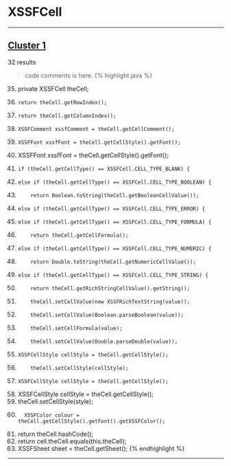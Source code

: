 # XSSFCell

***

## [Cluster 1](./1)
32 results
> code comments is here.
{% highlight java %}
35. private XSSFCell theCell;
59.     return theCell.getRowIndex();
63.     return theCell.getColumnIndex();
67.     XSSFComment xssfComment = theCell.getCellComment();
78.     XSSFFont xssfFont = theCell.getCellStyle().getFont();
83.   XSSFFont xssfFont = theCell.getCellStyle().getFont();
93.     if (theCell.getCellType() == XSSFCell.CELL_TYPE_BLANK) {
96.     else if (theCell.getCellType() == XSSFCell.CELL_TYPE_BOOLEAN) {
97.         return Boolean.toString(theCell.getBooleanCellValue());
99.     else if (theCell.getCellType() == XSSFCell.CELL_TYPE_ERROR) {
102.     else if (theCell.getCellType() == XSSFCell.CELL_TYPE_FORMULA) {
103.         return theCell.getCellFormula();
105.     else if (theCell.getCellType() == XSSFCell.CELL_TYPE_NUMERIC) {
106.         return Double.toString(theCell.getNumericCellValue());
108.     else if (theCell.getCellType() == XSSFCell.CELL_TYPE_STRING) {
109.         return theCell.getRichStringCellValue().getString();
116.         theCell.setCellValue(new XSSFRichTextString(value));
119.         theCell.setCellValue(Boolean.parseBoolean(value));
124.         theCell.setCellFormula(value);
127.         theCell.setCellValue(Double.parseDouble(value));
139.     XSSFCellStyle cellStyle = theCell.getCellStyle();        
142.         theCell.setCellStyle(cellStyle);
159.     XSSFCellStyle cellStyle = theCell.getCellStyle();
211.   XSSFCellStyle cellStyle = theCell.getCellStyle();
249.   theCell.setCellStyle(style);
275.       XSSFColor colour = theCell.getCellStyle().getFont().getXSSFColor();
316. return theCell.hashCode();
323.   return cell.theCell.equals(this.theCell);      
341. XSSFSheet sheet = theCell.getSheet();
{% endhighlight %}

***

